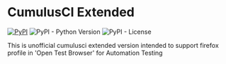 # CumulusCI Extended
[![PyPI](https://img.shields.io/pypi/v/cumulusci-extended)](https://pypi.org/project/cumulusci-extended/)
![PyPI - Python Version](https://img.shields.io/pypi/pyversions/cumulusci-extended)
![PyPI - License](https://img.shields.io/pypi/l/cumulusci-extended)

This is unofficial cumulusci extended version intended to support firefox profile in 'Open Test Browser' for Automation Testing
